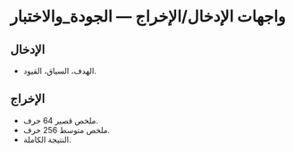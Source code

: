 # واجهات الإدخال/الإخراج — الجودة_والاختبار

## الإدخال
- الهدف، السياق، القيود.

## الإخراج
- ملخص قصير 64 حرف.
- ملخص متوسط 256 حرف.
- النتيجة الكاملة.

